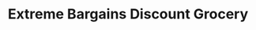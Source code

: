 ---
title: "Extreme Bargains Discount Grocery"
url: /colorado-springs/extreme-bargains-discount-grocery/
shop: shop
---